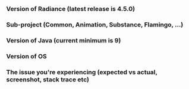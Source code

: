 ### Version of Radiance (latest release is 4.5.0)

### Sub-project (Common, Animation, Substance, Flamingo, ...)

### Version of Java (current minimum is 9)

### Version of OS

### The issue you're experiencing (expected vs actual, screenshot, stack trace etc)
